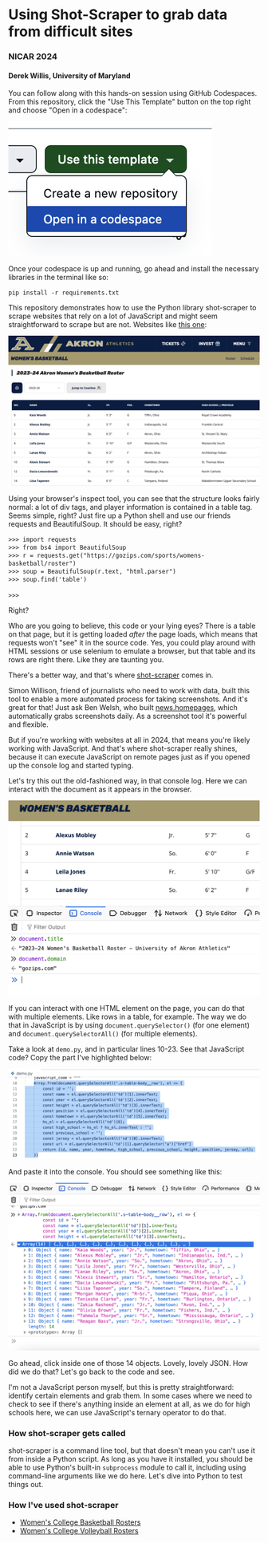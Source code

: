 # Using Shot-Scraper to grab data from difficult sites
### NICAR 2024
#### Derek Willis, University of Maryland

You can follow along with this hands-on session using GitHub Codespaces. From this repository, click the "Use This Template" button on the top right and choose "Open in a codespace":

![Open in a codespace](codespaces.png)

Once your codespace is up and running, go ahead and install the necessary libraries in the terminal like so:

```
pip install -r requirements.txt
```

This repository demonstrates how to use the Python library shot-scraper to scrape websites that rely on a lot of JavaScript and might seem straightforward to scrape but are not. Websites like [this one](https://gozips.com/sports/womens-basketball/roster):

![Akron Women's Basketball Roster](akron_roster.png)

Using your browser's inspect tool, you can see that the structure looks fairly normal: a lot of div tags, and player information is contained in a table tag. Seems simple, right? Just fire up a Python shell and use our friends requests and BeautifulSoup. It should be easy, right?

```
>>> import requests
>>> from bs4 import BeautifulSoup
>>> r = requests.get("https://gozips.com/sports/womens-basketball/roster")
>>> soup = BeautifulSoup(r.text, "html.parser")
>>> soup.find('table')

>>>
```

Right?

Who are you going to believe, this code or your lying eyes? There is a table on that page, but it is getting loaded _after_ the page loads, which means that requests won't "see" it in the source code. Yes, you could play around with HTML sessions or use selenium to emulate a browser, but that table and its rows are right there. Like they are taunting you.

There's a better way, and that's where [shot-scraper](https://shot-scraper.datasette.io/en/stable/index.html) comes in.

Simon Willison, friend of journalists who need to work with data, built this tool to enable a more automated process for taking screenshots. And it's great for that! Just ask Ben Welsh, who built [news.homepages](https://palewi.re/docs/news-homepages/), which automatically grabs screenshots daily. As a screenshot tool it's powerful and flexible.

But if you're working with websites at all in 2024, that means you're likely working with JavaScript. And that's where shot-scraper really shines, because it can execute JavaScript on remote pages just as if you opened up the console log and started typing.

Let's try this out the old-fashioned way, in that console log. Here we can interact with the document as it appears in the browser.

![console fun!](akron_console.png)

If you can interact with one HTML element on the page, you can do that with multiple elements. Like rows in a table, for example. The way we do that in JavaScript is by using `document.querySelector()` (for one element) and `document.querySelectorAll()` (for multiple elements).

Take a look at `demo.py`, and in particular lines 10-23. See that JavaScript code? Copy the part I've highlighted below:

![copy me](akron_js.png)

And paste it into the console. You should see something like this:

![you have made data](akron_array.png)

Go ahead, click inside one of those 14 objects. Lovely, lovely JSON. How did we do that? Let's go back to the code and see.

I'm not a JavaScript person myself, but this is pretty straightforward: identify certain elements and grab them. In some cases where we need to check to see if there's anything inside an element at all, as we do for high schools here, we can use JavaScript's ternary operator to do that.

### How shot-scraper gets called

shot-scraper is a command line tool, but that doesn't mean you can't use it from inside a Python script. As long as you have it installed, you should be able to use Python's built-in `subprocess` module to call it, including using command-line arguments like we do here. Let's dive into Python to test things out.


### How I've used shot-scraper

* [Women's College Basketball Rosters](https://github.com/Sports-Roster-Data/womens-college-basketball)
* [Women's College Volleyball Rosters](https://github.com/Sports-Roster-Data/womens-volleyball)

